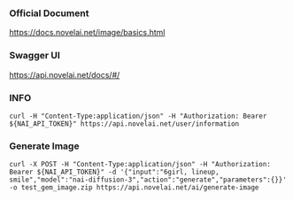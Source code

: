 ### Official Document

https://docs.novelai.net/image/basics.html

### Swagger UI

https://api.novelai.net/docs/#/

### INFO

`curl -H "Content-Type:application/json" -H "Authorization: Bearer ${NAI_API_TOKEN}" https://api.novelai.net/user/information`

### Generate Image

`curl -X POST -H "Content-Type:application/json" -H "Authorization: Bearer ${NAI_API_TOKEN}" -d '{"input":"6girl, lineup, smile","model":"nai-diffusion-3","action":"generate","parameters":{}}' -o test_gem_image.zip https://api.novelai.net/ai/generate-image`
